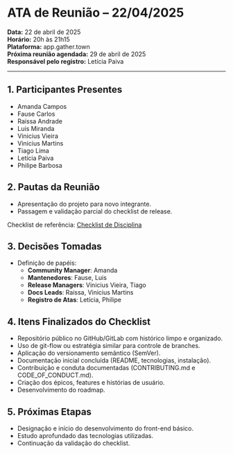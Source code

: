 # ATA de Reunião – 22/04/2025

**Data:** 22 de abril de 2025  
**Horário:** 20h às 21h15  
**Plataforma:** app.gather.town  
**Próxima reunião agendada:** 29 de abril de 2025  
**Responsável pelo registro:** Letícia Paiva

---

## 1. Participantes Presentes
- Amanda Campos
- Fause Carlos
- Raissa Andrade
- Luis Miranda
- Vinicius Vieira
- Vinicius Martins
- Tiago Lima
- Letícia Paiva
- Philipe Barbosa

## 2. Pautas da Reunião
- Apresentação do projeto para novo integrante.
- Passagem e validação parcial do checklist de release.

Checklist de referência: [Checklist de Disciplina](https://github.com/FGA-GCES/A-disciplina/blob/master/cheklists.md)

## 3. Decisões Tomadas
- Definição de papéis:
    - **Community Manager**: Amanda
    - **Mantenedores**: Fause, Luis
    - **Release Managers**: Vinicius Vieira, Tiago
    - **Docs Leads**: Raissa, Vinicius Martins
    - **Registro de Atas**: Letícia, Philipe

## 4. Itens Finalizados do Checklist
- Repositório público no GitHub/GitLab com histórico limpo e organizado.
- Uso de git-flow ou estratégia similar para controle de branches.
- Aplicação do versionamento semântico (SemVer).
- Documentação inicial concluída (README, tecnologias, instalação).
- Contribuição e conduta documentadas (CONTRIBUTING.md e CODE_OF_CONDUCT.md).
- Criação dos épicos, features e histórias de usuário.
- Desenvolvimento do roadmap.

## 5. Próximas Etapas
- Designação e início do desenvolvimento do front-end básico.
- Estudo aprofundado das tecnologias utilizadas.
- Continuação da validação do checklist.
